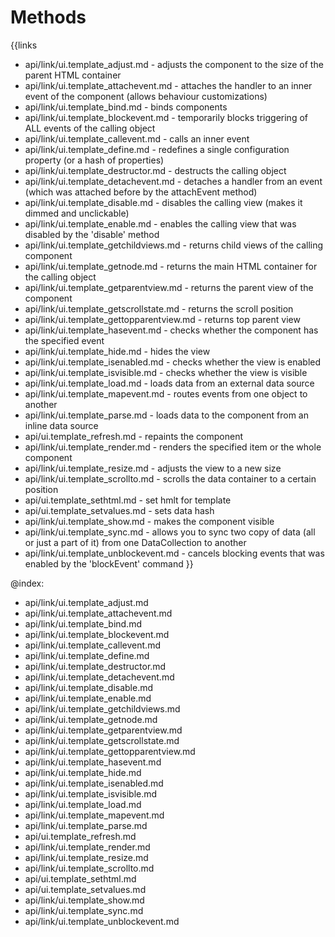 
Methods
=======

{{links
- api/link/ui.template_adjust.md - adjusts the component to the size of the parent HTML container
- api/link/ui.template_attachevent.md - attaches the handler to an inner event of the component (allows behaviour customizations)
- api/link/ui.template_bind.md - binds components
- api/link/ui.template_blockevent.md - temporarily blocks triggering of ALL events of the calling object
- api/link/ui.template_callevent.md - calls an inner event
- api/link/ui.template_define.md - redefines a single configuration property (or a hash of properties)
- api/link/ui.template_destructor.md - destructs the calling object
- api/link/ui.template_detachevent.md - detaches a handler from an event (which was attached before by the attachEvent method)
- api/link/ui.template_disable.md - disables the calling view (makes it dimmed and unclickable)
- api/link/ui.template_enable.md - enables the calling view that was disabled by the 'disable' method
- api/link/ui.template_getchildviews.md - returns child views of the calling component
- api/link/ui.template_getnode.md - returns the main HTML container for the calling object
- api/link/ui.template_getparentview.md - returns the parent view of the component
- api/link/ui.template_getscrollstate.md - returns the scroll position
- api/link/ui.template_gettopparentview.md - returns top parent view
- api/link/ui.template_hasevent.md - checks whether the component has the specified event
- api/link/ui.template_hide.md - hides the view
- api/link/ui.template_isenabled.md - checks whether the view is enabled
- api/link/ui.template_isvisible.md - checks whether the view is visible
- api/link/ui.template_load.md - loads data from an external data source
- api/link/ui.template_mapevent.md - routes events from one object to another
- api/link/ui.template_parse.md - loads data to the component from an inline data source
- api/ui.template_refresh.md - repaints the component
- api/link/ui.template_render.md - renders the specified item or the whole component
- api/link/ui.template_resize.md - adjusts the view to a new size
- api/link/ui.template_scrollto.md - scrolls the data container to a certain position
- api/ui.template_sethtml.md - set hmlt for template
- api/ui.template_setvalues.md - sets data hash
- api/link/ui.template_show.md - makes the component visible
- api/link/ui.template_sync.md - allows you to sync two copy of data (all or just a part of it) from one DataCollection to another
- api/link/ui.template_unblockevent.md - cancels blocking events that was enabled by the 'blockEvent' command
}}

@index:
- api/link/ui.template_adjust.md
- api/link/ui.template_attachevent.md
- api/link/ui.template_bind.md
- api/link/ui.template_blockevent.md
- api/link/ui.template_callevent.md
- api/link/ui.template_define.md
- api/link/ui.template_destructor.md
- api/link/ui.template_detachevent.md
- api/link/ui.template_disable.md
- api/link/ui.template_enable.md
- api/link/ui.template_getchildviews.md
- api/link/ui.template_getnode.md
- api/link/ui.template_getparentview.md
- api/link/ui.template_getscrollstate.md
- api/link/ui.template_gettopparentview.md
- api/link/ui.template_hasevent.md
- api/link/ui.template_hide.md
- api/link/ui.template_isenabled.md
- api/link/ui.template_isvisible.md
- api/link/ui.template_load.md
- api/link/ui.template_mapevent.md
- api/link/ui.template_parse.md
- api/ui.template_refresh.md
- api/link/ui.template_render.md
- api/link/ui.template_resize.md
- api/link/ui.template_scrollto.md
- api/ui.template_sethtml.md
- api/ui.template_setvalues.md
- api/link/ui.template_show.md
- api/link/ui.template_sync.md
- api/link/ui.template_unblockevent.md


